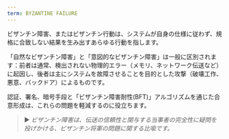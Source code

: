 ```yaml
---
term: BYZANTINE FAILURE
---
```


ビザンチン障害、またはビザンチン行動は、システムが自身の仕様に従わず、規格に合致しない結果を生み出すあらゆる行動を指します。

「自然なビザンチン障害」と「意図的なビザンチン障害」は一般に区別されます：前者は通常、検出されない物理的エラー（メモリ、ネットワーク伝送など）に起因し、後者は主にシステムを故障させることを目的とした攻撃（破壊工作、悪意、バックドア）によるものです。

認証、署名、暗号手段と「ビザンチン障害耐性(BFT)」アルゴリズムを通じた合意形成は、これらの問題を軽減するのに役立ちます。

> ► *ビザンチン障害は、伝送の信頼性と関与する当事者の完全性に疑問を投げかける、ビザンチン将軍の問題に関する比喩です。*